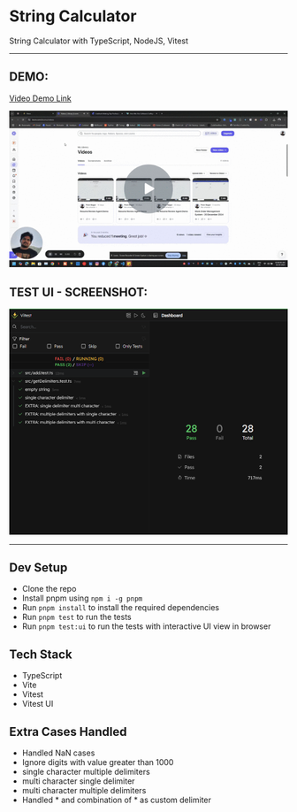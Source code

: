 # String Calculator

String Calculator with TypeScript, NodeJS, Vitest

---

## DEMO: 
<a href="https://www.loom.com/share/2a9bf705c2b54024b95dc2dc3fc39b16?sid=d0ec89a6-def4-4252-ba61-27d278e1df19" target="_blank"><p>Video Demo Link</p>
<img src="demo.gif" alt="Demo GIF">
</a>

## TEST UI - SCREENSHOT: 
<img src="test_result_ui.png"/>

---

## Dev Setup
- Clone the repo
- Install pnpm using `npm i -g pnpm`
- Run `pnpm install` to install the required dependencies
- Run `pnpm test` to run the tests
- Run `pnpm test:ui` to run the tests with interactive UI view in browser

## Tech Stack
- TypeScript
- Vite
- Vitest
- Vitest UI

## Extra Cases Handled
- Handled NaN cases
- Ignore digits with value greater than 1000
- single character multiple delimiters
- multi character single delimiter
- multi character multiple delimiters 
- Handled * and combination of * as custom delimiter